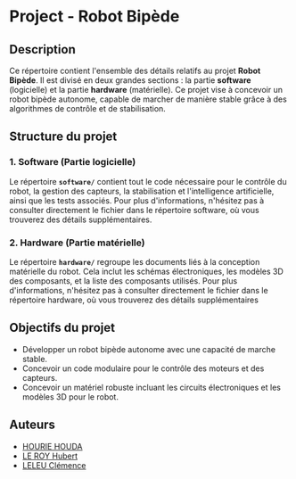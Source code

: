 # Project - Robot Bipède

## Description
Ce répertoire contient l'ensemble des détails relatifs au projet **Robot Bipède**. Il est divisé en deux grandes sections : la partie **software** (logicielle) et la partie **hardware** (matérielle). Ce projet vise à concevoir un robot bipède autonome, capable de marcher de manière stable grâce à des algorithmes de contrôle et de stabilisation.

## Structure du projet

### 1. **Software (Partie logicielle)**
Le répertoire **`software/`** contient tout le code nécessaire pour le contrôle du robot, la gestion des capteurs, la stabilisation et l'intelligence artificielle, ainsi que les tests associés. Pour plus d'informations, n'hésitez pas à consulter directement le fichier dans le répertoire software, où vous trouverez des détails supplémentaires.

### 2. **Hardware (Partie matérielle)**
Le répertoire **`hardware/`** regroupe les documents liés à la conception matérielle du robot. Cela inclut les schémas électroniques, les modèles 3D des composants, et la liste des composants utilisés. Pour plus d'informations, n'hésitez pas à consulter directement le fichier dans le répertoire hardware, où vous trouverez des détails supplémentaires

## Objectifs du projet
- Développer un robot bipède autonome avec une capacité de marche stable.
- Concevoir un code modulaire pour le contrôle des moteurs et des capteurs.
- Concevoir un matériel robuste incluant les circuits électroniques et les modèles 3D pour le robot.

## Auteurs
- [HOURIE HOUDA](https://github.com/houdahourie)
- [LE ROY Hubert](https://github.com/HubertLeRoy1521)
- [LELEU Clémence](https://github.com/celmnce)

